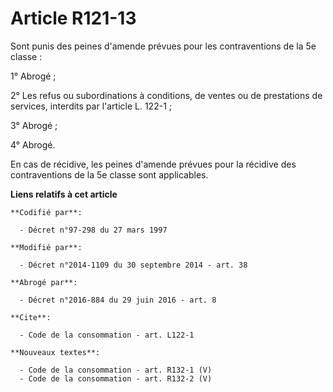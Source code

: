 # Article R121-13

Sont punis des peines d'amende prévues pour les contraventions de la 5e classe : 

1° Abrogé ; 

2° Les refus ou subordinations à conditions, de ventes ou de prestations de services, interdits par l'article L. 122-1 ; 

3° Abrogé ; 

4° Abrogé. 

En cas de récidive, les peines d'amende prévues pour la récidive des contraventions de la 5e classe sont applicables.

**Liens relatifs à cet article**

	**Codifié par**:

	  - Décret n°97-298 du 27 mars 1997

	**Modifié par**:

	  - Décret n°2014-1109 du 30 septembre 2014 - art. 38

	**Abrogé par**:

	  - Décret n°2016-884 du 29 juin 2016 - art. 8

	**Cite**:

	  - Code de la consommation - art. L122-1

	**Nouveaux textes**:

	  - Code de la consommation - art. R132-1 (V)
	  - Code de la consommation - art. R132-2 (V)
